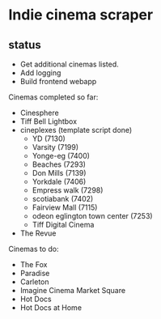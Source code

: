 # Indie cinema scraper

## status

- Get additional cinemas listed.
- Add  logging
- Build frontend webapp

Cinemas completed so far:
- Cinesphere
- Tiff Bell Lightbox
- cineplexes (template script done)
  - YD (7130)
  - Varsity (7199)
  - Yonge-eg (7400)
  - Beaches (7293)
  - Don Mills (7139)
  - Yorkdale (7406)
  - Empress walk (7298)
  - scotiabank (7402)
  - Fairview Mall (7115)
  - odeon eglington town center (7253)
  - Tiff Digital Cinema 
- The Revue
 
Cinemas to do:
- The Fox
- Paradise
- Carleton
- Imagine Cinema Market Square
- Hot Docs
- Hot Docs at Home
